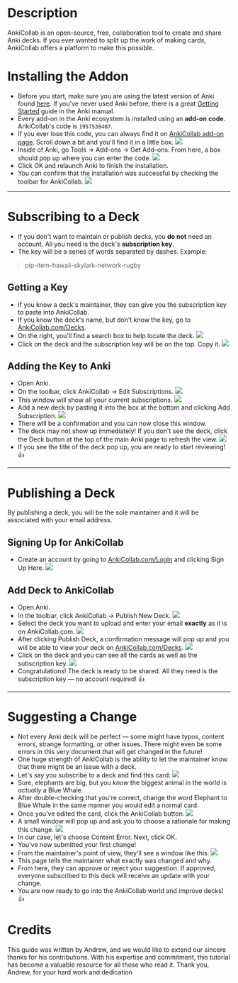 # Description
AnkiCollab is an open-source, free, collaboration tool to create and share Anki decks. If you ever wanted to split up the work of making cards, AnkiCollab offers a platform to make this possible.

# Installing the Addon
- Before you start, make sure you are using the latest version of Anki found [here](https://apps.ankiweb.net/). If you've never used Anki before, there is a great [Getting Started](https://docs.ankiweb.net/getting-started.html) guide in the Anki manual.
- Every add-on in the Anki ecosystem is installed using an **add-on** **code**. AnkiCollab's code is `1957538407`.
- If you ever lose this code, you can always find it on [AnkiCollab add-on page](https://ankiweb.net/shared/info/1957538407). Scroll down a bit and you'll find it in a little box.
![](https://i.imgur.com/oTlWGHF.png)
- Inside of Anki, go Tools → Add-ons → Get Add-ons. From here, a box should pop up where you can enter the code.
 ![](https://i.imgur.com/7X6fULn.png)
- Click OK and relaunch Anki to finish the installation.
- You can confirm that the installation was successful by checking the toolbar for AnkiCollab.
![](https://i.imgur.com/IMHBCXx.png)
---
# Subscribing to a Deck
- If you don't want to maintain or publish decks, you **do not** need an account. All you need is the deck's **subscription key**.
- The key will be a series of words separated by dashes. Example:
> pip-item-hawaii-skylark-network-rugby
## Getting a Key
- If you know a deck's maintainer, they can give you the subscription key to paste into AnkiCollab.
- If you know the deck's name, but don't know the key, go to [AnkiCollab.com/Decks](https://www.ankicollab.com/decks).
- On the right, you'll find a search box to help locate the deck.
![](https://i.imgur.com/RJnAdEU.png)
- Click on the deck and the subscription key will be on the top. Copy it.
![](https://i.imgur.com/wx50dDa.png)
## Adding the Key to Anki
- Open Anki.
- On the toolbar, click AnkiCollab → Edit Subscriptions.
  ![](https://i.imgur.com/vC4fI5n.png)
- This window will show all your current subscriptions.
![](https://i.imgur.com/srz5ENz.png)
- Add a new deck by pasting it into the box at the bottom and clicking Add Subscription.
![](https://i.imgur.com/gpBov9f.png)
- There will be a confirmation and you can now close this window.
- The deck may not show up immediately! If you don't see the deck, click the Deck button at the top of the main Anki page to refresh the view.
![](https://i.imgur.com/c5S0VrZ.png)
- If you see the title of the deck pop up, you are ready to start reviewing! 👍
--- 
# Publishing a Deck
By publishing a deck, you will be the sole maintainer and it will be associated with your email address.
## Signing Up for AnkiCollab
- Create an account by going to [AnkiCollab.com/Login](https://www.ankicollab.com/login) and clicking Sign Up Here.
   ![](https://i.imgur.com/z4I11Wm.png)
## Add Deck to AnkiCollab
- Open Anki.
- In the toolbar, click AnkiCollab → Publish New Deck.
   ![](https://i.imgur.com/jtIWABO.png)
- Select the deck you want to upload and enter your email **exactly** as it is on AnkiCollab.com.
   ![](https://i.imgur.com/Q8IaYmu.png)
- After clicking Publish Deck, a confirmation message will pop up and you will be able to view your deck on [AnkiCollab.com/Decks](https://www.ankicollab.com/decks).
![](https://i.imgur.com/9NjMnVf.png)
- Click on the deck and you can see all the cards as well as the subscription key.
![](https://i.imgur.com/jDP2QuQ.png)
- Congratulations! The deck is ready to be shared. All they need is the subscription key — no account required! 👍
---
# Suggesting a Change
- Not every Anki deck will be perfect — some might have typos, content errors, strange formatting, or other issues. There might even be some errors in this very document that will get changed in the future!
- One huge strength of AnkiCollab is the ability to let the maintainer know that there might be an issue with a deck.
- Let's say you subscribe to a deck and find this card:
![](https://i.imgur.com/wbKuRPj.png)
- Sure, elephants are big, but you *know* the biggest animal in the world is *actually* a Blue Whale.
- After double-checking that you're correct, change the word Elephant to Blue Whale in the same manner you would edit a normal card.
- Once you've edited the card, click the AnkiCollab button.
![](https://i.imgur.com/dE9uEOW.png)
- A small window will pop up and ask you to choose a rationale for making this change.
![](https://i.imgur.com/OhLwRH4.png)
- In our case, let's choose Content Error. Next, click OK.
- You've now submitted your first change!
- From the maintainer's point of view, they'll see a window like this:
![](https://i.imgur.com/aZBo31A.png)
- This page tells the maintainer what exactly was changed and why.
- From here, they can approve or reject your suggestion. If approved, everyone subscribed to this deck will receive an update with your change.
- You are now ready to go into the AnkiCollab world and improve decks! 👍

# Credits
This guide was written by Andrew, and we would like to extend our sincere thanks for his contributions. With his expertise and commitment, this tutorial has become a valuable resource for all those who read it. Thank you, Andrew, for your hard work and dedication